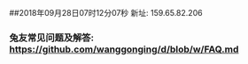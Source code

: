 ##2018年09月28日07时12分07秒 新址: 159.65.82.206
### 兔友常见问题及解答: https://github.com/wanggonging/d/blob/w/FAQ.md
